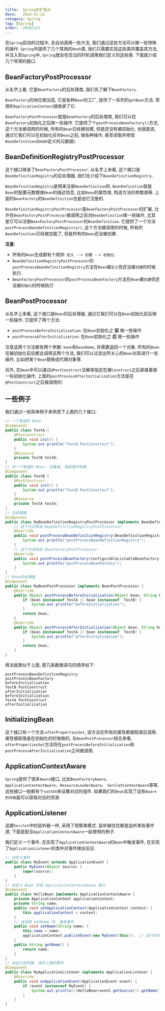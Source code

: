 ```yaml
---
title:  Spring的扩展点
date:   2016-11-22
category: Spring
tag: [Spring]
order: -20161122
---
```



在`Spring`启动的过程中, 会自动调用一些方法, 我们通过这些方法可以做一些特殊的操作. `Spring`中提供了几个常用的`Hook`类, 我们只需要实现这些类并覆盖其方法, 并注入到`Spring`中, `Spring`就会在恰当的时机调用我们定义的这些类. 下面就介绍几个常用的接口.


## BeanFactoryPostProcessor
从名字上看, 它是`BeanFactory`的后处理类, 我们先了解下`BeanFactory`.

`BeanFactory`的地位相当高, 它是各种`Bean`的工厂, 提供了一系列的`getBean`方法. 常用的`ApplicationContext`就继承了它.

`BeanFactoryPostProcessor`就是`BeanFactory`的后处理类, 我们可以在`BeanFactory`初始化之后做一些操作. 它提供了个`postProcessBeanFactory()`方法, 这个方法被调用的时候, 所有的`Bean`已经被创建, 但是还没有被初始化.
也就是说, 通过它我们可以在初始化任何`Bean`之前, 做各种操作, 甚至读取并修改`BeanDefinition`(bean定义的元数据).

## BeanDefinitionRegistryPostProcessor
这个接口继承了`BeanFactoryPostProcessor`. 从名字上来看, 这个接口是`BeanDefinitionRegistry`的后处理器, 我们先介绍下`BeanDefinitionRegistry`.

`BeanDefinitionRegistry`是用来注册`BeanDefinition`的. `BeanDefinition`就是`Bean`的配置元数据或`Bean`的描述信息, 比如`Bean`的属性值, 构造方法的参数值等. 上面的`BeanFactory`的`BeanDefinition`也是由它注册的.

`BeanDefinitionRegistryPostProcessor`是`BeanFactoryPostProcessor`的扩展, 允许在`BeanFactoryPostProcessor`被调用之前对`BeanDefinition`做一些操作, 尤其是它可以注册`BeanFactoryPostProcessor`的`BeanDefinition`. 它提供了一个方法`postProcessBeanDefinitionRegistry()`, 这个方法被调用的时候, 所有的`BeanDefinition`已经被加载了, 但是所有的`Bean`还没被创建.

**注意**:

* 所有的`Bean`生成都有个顺序: `定义 --> 创建 --> 初始化`.
* `BeanDefinitionRegistryPostProcessor`的`postProcessBeanDefinitionRegistry`方法在`Bean`被`定义`但还没被`创建`的时候执行.
* `BeanFactoryPostProcessor`的`postProcessBeanFactory`方法在`Bean`被`创建`但还没被`初始化`的时候执行

## BeanPostProcessor
从名字上来看, 这个接口是`Bean`的后处理器, 通过它我们可以在`Bean`初始化前后做一些操作. 它提供了两个方法:

* `postProcessBeforeInitialization`: 在`Bean`初始化之 **前** 做一些操作
* `postProcessAfterInitialization`: 在`Bean`初始化之 **后** 做一些操作

注意这两个方法都有两个参数: `bean`和`beanName`, 并需要返回一个对象. 所有的`Bean`在被初始化前后都会调用这两个方法, 我们可以过滤出所关心的`Bean`对其进行一些操作, 比如把某个`Bean`替换成代理对象等.

另外, 在`Bean`中可以通过`@PostConstruct`注解来指定在被`Construct`之后紧接着做一些初始化操作, 上面的`postProcessAfterInitialization`方法是在`@PostConstruct`之后被调用的.

## 一些例子
我们通过一些简单例子来熟悉下上面的几个接口:

```java
// 一个普通的 Bean
@Component
public class TestA {
    @PostConstruct
    public void init() {
        System.out.println("TestA PostConstruct");
    }
    @Resource
    private TestB testB;
}
// 另一个普通的 Bean. 没看错, 就是循环依赖.
@Component
public class TestB {
    @PostConstruct
    public void init() {
        System.out.println("TestB PostConstruct");
    }
    @Resource
    private TestA testA;
}
// 后处理器
@Component
public class MyBeanDefinitionRegistryPostProcessor implements BeanDefinitionRegistryPostProcessor {
    // 这个方法来自 BeanDefinitionRegistryPostProcessor
    @Override
    public void postProcessBeanDefinitionRegistry(BeanDefinitionRegistry registry) throws BeansException {
        System.out.println("postProcessBeanDefinitionRegistry");
    }
    // 这个方法来自 BeanFactoryPostProcessor
    @Override
    public void postProcessBeanFactory(ConfigurableListableBeanFactory beanFactory) throws BeansException {
        System.out.println("postProcessBeanFactory");
    }
}
// Bean后处理器
@Component
public class MyBeanPostProcessor implements BeanPostProcessor {
    @Override
    public Object postProcessBeforeInitialization(Object bean, String beanName) throws BeansException {
        if (bean instanceof TestA || bean instanceof  TestB) {
            System.out.println("beforeInitialization");
        }
        return bean;
    }
    @Override
    public Object postProcessAfterInitialization(Object bean, String beanName) throws BeansException {
        if (bean instanceof TestA || bean instanceof  TestB) {
            System.out.println("afterInitialization");
        }
        return bean;
    }
}
```
用法就类似于上面, 那几条数据语句的顺序如下:

```
postProcessBeanDefinitionRegistry
postProcessBeanFactory
beforeInitialization
TestB PostConstruct
afterInitialization
beforeInitialization
TestA PostConstruct
afterInitialization
```

## InitializingBean
这个接口有一个方法:`afterPropertiesSet`, 该方法在所有的属性都被赋值后调用. 属性被赋值是在初始化的时候做的, 与`BeanPostProcessor`结合来看, `afterPropertiesSet`方法将在`postProcessBeforeInitialization`和`postProcessAfterInitialization`之间被调用.

## ApplicationContextAware
`Spring`提供了很多`Aware`接口, 比如`BeanFactoryAware`、 `ApplicationContextAware`、`ResourceLoaderAware`、 `ServletContextAware`等等. 这些接口一般都有个`setXXX`来设置对应的组件. 如果我们的`Bean`实现了这些`Aware的时候`就可以获取对应的资源.

## ApplicationListener
这跟`Servlet`中的监听器一样, 采用了观察者模式. 监听器往往都是监听某些事件源, 下面是配合`ApplicationContextAware`一起使用的例子.

我们定义一个事件, 在实现了`ApplicationContextAware`的`Bean`中触发事件, 在实现了`ApplicationListener`的类中对事件做出反应.

```java
// 自定义事件
public class MyEvent extends ApplicationEvent {
    public MyEvent(Object source) {
        super(source);
    }
}
// 自定义 Bean 实现 ApplicationContextAware 接口
@Component
public class HelloBean implements ApplicationContextAware {
    private ApplicationContext applicationContext;
    private String name;
    public void setApplicationContext(ApplicationContext context) {
        this.applicationContext = context;
    }
    // 当调用 setName 时, 触发事件
    public void setName(String name) {
        this.name = name;
        applicationContext.publishEvent(new MyEvent(this));  // 这行代码执行完会立即被监听到
    }
    public String getName() {
        return name;
    }
}
// 自定义监听器, 监听上面的事件
@Component
public class MyApplicationListener implements ApplicationListener {
    @Override
    public void onApplicationEvent(ApplicationEvent event) {
        if (event instanceof MyEvent) {
            System.out.println(((HelloBean)event.getSource()).getName());
        }
    }
}
```
